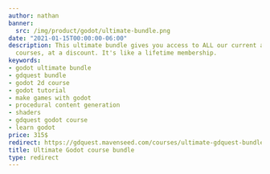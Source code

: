 ```yaml
---
author: nathan
banner:
  src: /img/product/godot/ultimate-bundle.png
date: "2021-01-15T00:00:00-06:00"
description: This ultimate bundle gives you access to ALL our current and future Godot
  courses, at a discount. It's like a lifetime membership.
keywords:
- godot ultimate bundle
- gdquest bundle
- godot 2d course
- godot tutorial
- make games with godot
- procedural content generation
- shaders
- gdquest godot course
- learn godot
price: 315$
redirect: https://gdquest.mavenseed.com/courses/ultimate-gdquest-bundle
title: Ultimate Godot course bundle
type: redirect
---
```

